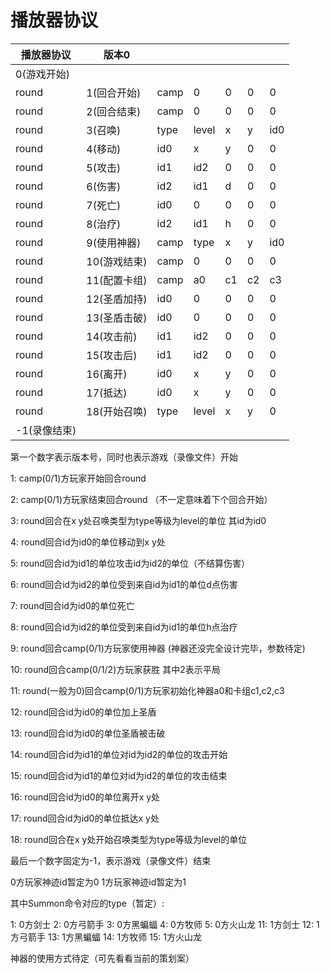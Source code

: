 # 播放器协议

| 播放器协议   | 版本0        |      |       |     |     |      |
| ------------ | ------------ | ---- | ----- | --- | --- | :--- |
| 0(游戏开始)  |              |      |       |     |     |      |
| round        | 1(回合开始)  | camp | 0     | 0   | 0   | 0    |
| round        | 2(回合结束)  | camp | 0     | 0   | 0   | 0    |
| round        | 3(召唤)      | type | level | x   | y   | id0  |
| round        | 4(移动)      | id0  | x     | y   | 0   | 0    |
| round        | 5(攻击)      | id1  | id2   | 0   | 0   | 0    |
| round        | 6(伤害)      | id2  | id1   | d   | 0   | 0    |
| round        | 7(死亡)      | id0  | 0     | 0   | 0   | 0    |
| round        | 8(治疗)      | id2  | id1   | h   | 0   | 0    |
| round        | 9(使用神器)  | camp | type  | x   | y   | id0  |
| round        | 10(游戏结束) | camp | 0     | 0   | 0   | 0    |
| round        | 11(配置卡组) | camp | a0    | c1  | c2  | c3   |
| round        | 12(圣盾加持) | id0  | 0     | 0   | 0   | 0    |
| round        | 13(圣盾击破) | id0  | 0     | 0   | 0   | 0    |
| round        | 14(攻击前)   | id1  | id2   | 0   | 0   | 0    |
| round        | 15(攻击后)   | id1  | id2   | 0   | 0   | 0    |
| round        | 16(离开)     | id0  | x     | y   | 0   | 0    |
| round        | 17(抵达)     | id0  | x     | y   | 0   | 0    |
| round        | 18(开始召唤) | type | level | x   | y   | 0    |
| -1(录像结束) |              |      |       |     |     |      |

第一个数字表示版本号，同时也表示游戏（录像文件）开始

1: camp(0/1)方玩家开始回合round

2: camp(0/1)方玩家结束回合round （不一定意味着下个回合开始）

3: round回合在x y处召唤类型为type等级为level的单位 其id为id0

4: round回合id为id0的单位移动到x y处

5: round回合id为id1的单位攻击id为id2的单位（不结算伤害）

6: round回合id为id2的单位受到来自id为id1的单位d点伤害

7: round回合id为id0的单位死亡

8: round回合id为id2的单位受到来自id为id1的单位h点治疗

9: round回合camp(0/1)方玩家使用神器 (神器还没完全设计完毕，参数待定)

10: round回合camp(0/1/2)方玩家获胜 其中2表示平局

11: round(一般为0)回合camp(0/1)方玩家初始化神器a0和卡组c1,c2,c3

12: round回合id为id0的单位加上圣盾

13: round回合id为id0的单位圣盾被击破

14: round回合id为id1的单位对id为id2的单位的攻击开始

15: round回合id为id1的单位对id为id2的单位的攻击结束

16: round回合id为id0的单位离开x y处

17: round回合id为id0的单位抵达x y处

18: round回合在x y处开始召唤类型为type等级为level的单位

最后一个数字固定为-1，表示游戏（录像文件）结束

0方玩家神迹id暂定为0 1方玩家神迹id暂定为1

其中Summon命令对应的type（暂定）:

1:  0方剑士
2: 0方弓箭手
3:  0方黑蝙蝠
4:  0方牧师
5:  0方火山龙
11:  1方剑士
12:  1方弓箭手
13:  1方黑蝙蝠
14:  1方牧师
15:  1方火山龙

神器的使用方式待定（可先看看当前的策划案）